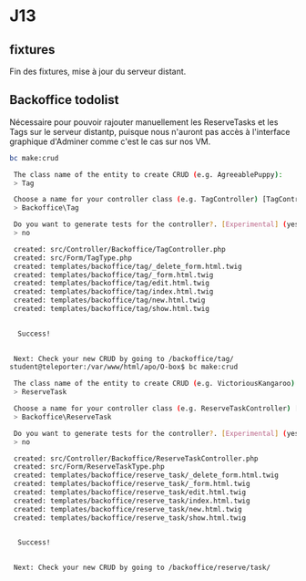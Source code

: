 # J13

## fixtures

Fin des fixtures, mise à jour du serveur distant.

## Backoffice todolist

Nécessaire pour pouvoir rajouter manuellement les ReserveTasks et les Tags sur le serveur distantp, puisque nous n'auront pas accès à l'interface graphique d'Adminer comme c'est le cas sur nos VM.

```bash
bc make:crud

 The class name of the entity to create CRUD (e.g. AgreeablePuppy):
 > Tag

 Choose a name for your controller class (e.g. TagController) [TagController]:
 > Backoffice\Tag

 Do you want to generate tests for the controller?. [Experimental] (yes/no) [no]:
 > no

 created: src/Controller/Backoffice/TagController.php
 created: src/Form/TagType.php
 created: templates/backoffice/tag/_delete_form.html.twig
 created: templates/backoffice/tag/_form.html.twig
 created: templates/backoffice/tag/edit.html.twig
 created: templates/backoffice/tag/index.html.twig
 created: templates/backoffice/tag/new.html.twig
 created: templates/backoffice/tag/show.html.twig

           
  Success! 
           

 Next: Check your new CRUD by going to /backoffice/tag/
student@teleporter:/var/www/html/apo/O-box$ bc make:crud

 The class name of the entity to create CRUD (e.g. VictoriousKangaroo):
 > ReserveTask

 Choose a name for your controller class (e.g. ReserveTaskController) [ReserveTaskController]:
 > Backoffice\ReserveTask 

 Do you want to generate tests for the controller?. [Experimental] (yes/no) [no]:
 > no

 created: src/Controller/Backoffice/ReserveTaskController.php
 created: src/Form/ReserveTaskType.php
 created: templates/backoffice/reserve_task/_delete_form.html.twig
 created: templates/backoffice/reserve_task/_form.html.twig
 created: templates/backoffice/reserve_task/edit.html.twig
 created: templates/backoffice/reserve_task/index.html.twig
 created: templates/backoffice/reserve_task/new.html.twig
 created: templates/backoffice/reserve_task/show.html.twig

           
  Success! 
           

 Next: Check your new CRUD by going to /backoffice/reserve/task/
```

